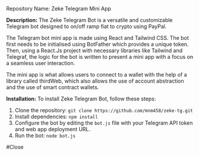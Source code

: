 Repository Name: Zeke Telegram Mini App

**Description:**
The Zeke Telegram Bot is a versatile and customizable Telegram bot designed to on/off ramp fiat to crypto using PayPal.

The Telegram bot mini app is made using React and Tailwind CSS. The bot first needs to be initialised using BotFather which provides a unique token. Then, using a React.Js project with necessary libraries like Tailwind and Telegraf, the logic for the bot is written to present a mini app with a focus on a seamless user interaction. 

The mini app is what allows users to connect to a wallet with the help of a library called thirdWeb, which also allows the use of account abstraction and the use of smart contract wallets.

**Installation:**
To install Zeke Telegram Bot, follow these steps:
1. Clone the repository: `git clone https://github.com/mnm458/zeke-tg.git`
2. Install dependencies: `npm install`
3. Configure the bot by editing the `bot.js` file with your Telegram API token and web app deployment URL.
4. Run the bot: `node bot.js`


#Close

